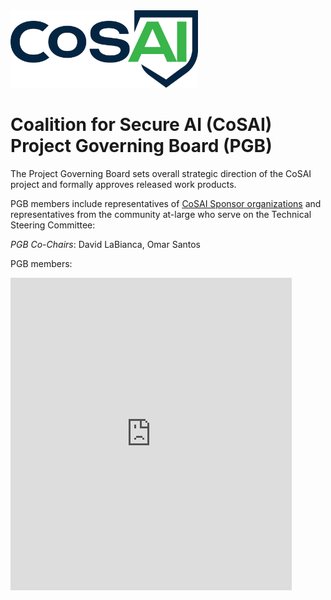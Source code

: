 <img src="cosai-logo.png" width="300">

<h1> Coalition for Secure AI (CoSAI) Project Governing Board (PGB)</h1>

<p>The Project Governing Board sets overall strategic direction of the CoSAI project and formally approves released work products.</p>

<p>PGB members include representatives of <a href="./SPONSORS.md">CoSAI Sponsor organizations</a> and representatives from the community at-large who serve on the Technical Steering Committee:</p>

<p><i>PGB Co-Chairs</i>: David LaBianca, Omar Santos </p>

<p>PGB members:</p>

<iframe src="https://docs.google.com/spreadsheets/d/e/2PACX-1vT38MUZFWO1ISzQWC6wSulN7IJCmYdSOIxBiofgO4c8mRF0hOuLEO59bW6McK2Lm0DgJkpaPLAf38AI/pubhtml?gid=13417846&amp;single=true" style="border-style: none; width: 450px; height: 500px" title="CoSAI Project Governing Board members]></iframe>


<p>For information on sponsoring these projects or joining the governing board, please contact <a href="mailto:communications@oasis-open.org">communications@oasis-open.org</a>.</p>
